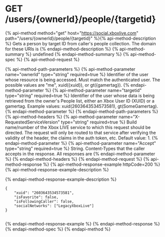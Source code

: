 # GET /users/{ownerId}/people/{targetid}

{% api-method method="get" host="https://social.xboxlive.com" path="/users/{ownerId}/people/{targetid}" %}{% api-method-description %}
Gets a person by target ID from caller's people collection. The domain for these URIs is 
{% endapi-method-description %}
{% api-method-summary %}
undefined
{% endapi-method-summary %}
{% api-method-spec %}
{% api-method-request %}

{% api-method-path-parameters %}
{% api-method-parameter name="ownerId" type="string" required=true %}
Identifier of the user whose resource is being accessed. Must match the authenticated user. The possible values are "me", xuid({xuid}), or gt({gamertag}).
{% endapi-method-parameter %}
{% api-method-parameter name="targetid" type="string" required=true %}
Identifier of the user whose data is being retrieved from the owner's People list, either an Xbox User ID (XUID) or a gamertag. Example values: xuid(2603643534573581), gt(SomeGamertag).
{% endapi-method-parameter %}
{% endapi-method-path-parameters %}
{% api-method-headers %}
{% api-method-parameter name="X-RequestedServiceVersion" type="string" required=true %}
Build name/number of the Xbox LIVE service to which this request should be directed. The request will only be routed to that service after verifying the validity of the header, the claims in the auth token, etc. Default value: 1.
{% endapi-method-parameter %}
{% api-method-parameter name="Accept" type="string" required=true %}
String. Content-Types that the caller accepts in the response. All responses are 
{% endapi-method-parameter %}
{% endapi-method-headers %}
{% endapi-method-request %}
{% api-method-response %}
{% api-method-response-example httpCode=200 %}
{% api-method-response-example-description %}

{% endapi-method-response-example-description %}

```text
{
    "xuid": "2603643534573581",
    "isFavorite": false,
    "isFollowingCaller": false,
    "socialNetworks": ["LegacyXboxLive"]
}
         
```
{% endapi-method-response-example %}
{% endapi-method-response %}
{% endapi-method-spec %}
{% endapi-method %}
